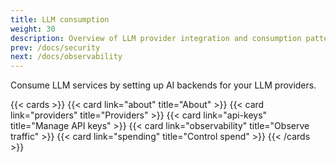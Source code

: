 ```yaml
---
title: LLM consumption
weight: 30
description: Overview of LLM provider integration and consumption patterns
prev: /docs/security
next: /docs/observability
---
```


Consume LLM services by setting up AI backends for your LLM providers.

{{< cards >}}
  {{< card link="about" title="About" >}}
  {{< card link="providers" title="Providers" >}}
  {{< card link="api-keys" title="Manage API keys" >}}
  {{< card link="observability" title="Observe traffic" >}}
  {{< card link="spending" title="Control spend" >}}
{{< /cards >}}
